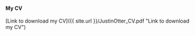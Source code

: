 

#### My CV

[Link to download my CV]({{ site.url }}/JustinOtter_CV.pdf "Link to download my CV")


<object data="{{ site.url }}{{ site.baseurl }}/JustinOtter_CV.pdf" width="1000" height="1000" type="application/pdf"></object>
